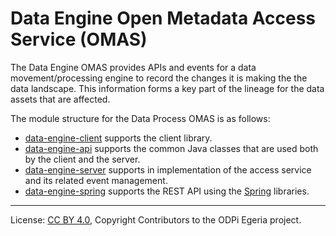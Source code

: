 <!-- SPDX-License-Identifier: CC-BY-4.0 -->
<!-- Copyright Contributors to the ODPi Egeria project. -->

# Data Engine Open Metadata Access Service (OMAS)

The Data Engine OMAS provides APIs and events for a data movement/processing
engine to record the changes it is making the the data landscape. 
This information forms a key part of the lineage for the data assets that
are affected.

The module structure for the Data Process OMAS is as follows:

* [data-engine-client](data-engine-client) supports the client library.
* [data-engine-api](data-engine-api) supports the common Java classes that are used both by the client and the server.
* [data-engine-server](data-engine-server) supports in implementation of the access service and its related event management.
* [data-engine-spring](data-engine-spring) supports the REST API using the [Spring](../../../developer-resources/Spring.md) libraries.

----
License: [CC BY 4.0](https://creativecommons.org/licenses/by/4.0/),
Copyright Contributors to the ODPi Egeria project.